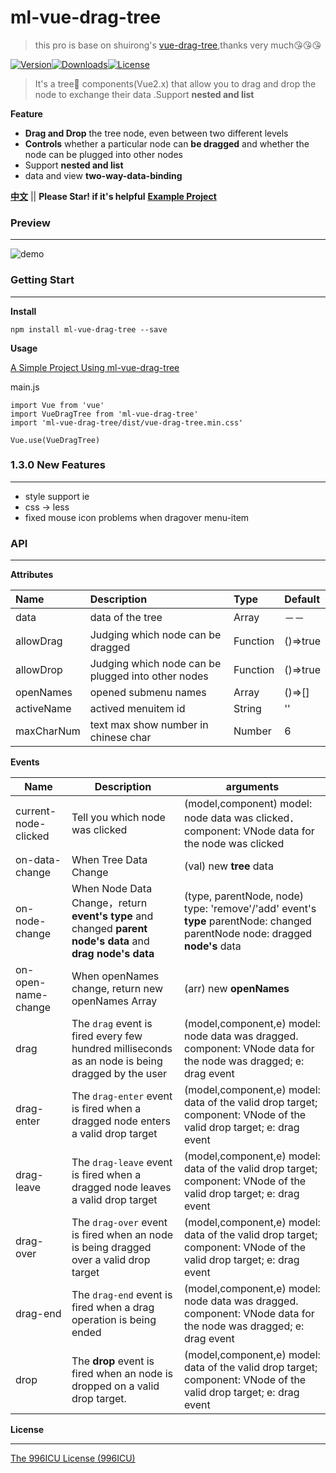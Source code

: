 # ml-vue-drag-tree

> this pro is base on shuirong's [vue-drag-tree](https://github.com/shuirong/vue-drag-tree),thanks very much😘😘😘

[![Version](http://img.shields.io/npm/v/ml-vue-drag-tree.svg)](https://www.npmjs.com/package/ml-vue-drag-tree)[![Downloads](http://img.shields.io/npm/dm/ml-vue-drag-tree.svg)](https://www.npmjs.com/package/ml-vue-drag-tree)[![License](https://img.shields.io/npm/l/ml-vue-drag-tree.svg?style=flat)](https://opensource.org/licenses/MIT)

> It's a tree🎄 components(Vue2.x) that allow you to drag and drop the node to exchange their data .Support **nested and list**

**Feature**

- **Drag and Drop** the tree node, even between two different levels
- **Controls** whether a particular node can **be dragged** and whether the node can be plugged into other nodes
- Support **nested and list**
- data and view **two-way-data-binding**

**[中文](README_ZH.md)** || **Please Star! if it's helpful**
**[Example Project](https://github.com/qq240814476/ml-vue-drag-tree-demo)**

### Preview

---

![demo](static/ml-vue-drag-tree.gif)

### Getting Start

---

**Install**

`npm install ml-vue-drag-tree --save`

**Usage**

[A Simple Project Using ml-vue-drag-tree](https://github.com/qq240814476/ml-vue-drag-tree-demo)



main.js

```vue
import Vue from 'vue'
import VueDragTree from 'ml-vue-drag-tree'
import 'ml-vue-drag-tree/dist/vue-drag-tree.min.css'

Vue.use(VueDragTree)
```

### 1.3.0 New Features

---

- style support ie
- css -> less
- fixed mouse icon problems when dragover menu-item


### API

---

**Attributes**

| Name       | Description                                        | Type     | Default  |
| :--------- | :------------------------------------------------- | :------- | :------- |
| data       | data of the tree                                   | Array    | －－     |
| allowDrag  | Judging which node can be dragged                  | Function | ()=>true |
| allowDrop  | Judging which node can be plugged into other nodes | Function | ()=>true |
| openNames  | opened submenu names                               | Array    | ()=>[]   |
| activeName | actived menuitem id                                | String   | ''       |
| maxCharNum | text max show number in chinese char               | Number   | 6        |



**Events**

| Name                 | Description                                                                                                | arguments                                                                                                                    |
| -------------------- | ---------------------------------------------------------------------------------------------------------- | ---------------------------------------------------------------------------------------------------------------------------- |
| current-node-clicked | Tell you which node was clicked                                                                            | (model,component) model:  node data was clicked． component: VNode data for the node was clicked                             |
| on-data-change       | When Tree Data Change                                                                                      | (val) new **tree** data                                                                                                      |
| on-node-change       | When Node Data Change，return **event's type** and changed **parent node's data** and **drag node's data** | (type, parentNode, node) type: 'remove'/'add' event's **type**  parentNode: changed parentNode node: dragged **node's** data |
| on-open-name-change  | When openNames change, return new openNames Array                                                          | (arr) new **openNames**                                                                                                      |
| drag                 | The `drag` event is fired every few hundred milliseconds as an node is being dragged by the user           | (model,component,e) model: node data was dragged. component: VNode data for the node was dragged; e: drag event              |
| drag-enter           | The `drag-enter` event is fired when a dragged node enters a valid drop target                             | (model,component,e) model: data of the valid drop target; component: VNode of the valid drop target; e: drag event           |
| drag-leave           | The `drag-leave` event is fired when a dragged node leaves a valid drop target                             | (model,component,e) model: data of the valid drop target; component: VNode of the valid drop target; e: drag event           |
| drag-over            | The `drag-over` event is fired when an node is being dragged over a valid drop target                      | (model,component,e) model: data of the valid drop target; component: VNode of the valid drop target; e: drag event           |
| drag-end             | The `drag-end` event is fired when a drag operation is being ended                                         | (model,component,e) model: node data was dragged. component: VNode data for the node was dragged; e: drag event              |
| drop                 | The **drop** event is fired when an node is dropped on a valid drop target.                                | (model,component,e) model: data of the valid drop target; component: VNode of the valid drop target; e: drag event           |





**License**

---

[The 996ICU License (996ICU)](LICENSE)
